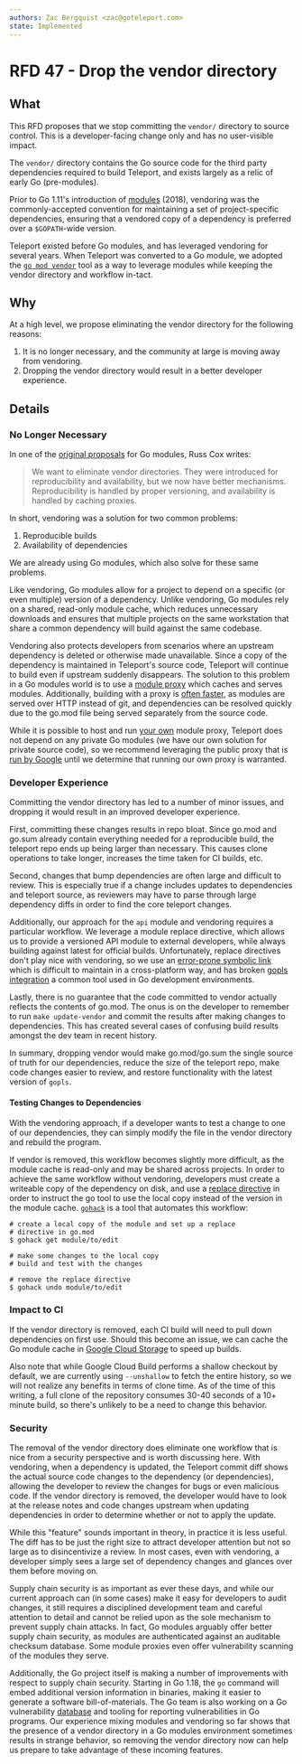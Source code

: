 ```yaml
---
authors: Zac Bergquist <zac@goteleport.com>
state: Implemented
---
```


# RFD 47 - Drop the vendor directory

## What

This RFD proposes that we stop committing the `vendor/` directory to source control.
This is a developer-facing change only and has no user-visible impact.

The `vendor/` directory contains the Go source code for the third party dependencies
required to build Teleport, and exists largely as a relic of early Go (pre-modules).

Prior to Go 1.11's introduction of
[modules](https://go.dev/blog/using-go-modules) (2018), vendoring was the
commonly-accepted convention for maintaining a set of project-specific
dependencies, ensuring that a vendored copy of a dependency is preferred over
a `$GOPATH`-wide version.

Teleport existed before Go modules, and has leveraged vendoring for several
years. When Teleport was converted to a Go module, we adopted the
[`go mod vendor`](https://go.dev/ref/mod#go-mod-vendor) tool as a way to leverage
modules while keeping the vendor directory and workflow in-tact.

## Why

At a high level, we propose eliminating the vendor directory for the following reasons:

1. It is no longer necessary, and the community at large is moving away from vendoring.
2. Dropping the vendor directory would result in a better developer experience.

## Details

### No Longer Necessary

In one of the [original proposals](https://research.swtch.com/vgo-module) for Go
modules, Russ Cox writes:

>    We want to eliminate vendor directories. They were introduced for
>    reproducibility and availability, but we now have better mechanisms.
>    Reproducibility is handled by proper versioning, and availability is handled by
>    caching proxies.

In short, vendoring was a solution for two common problems:

1. Reproducible builds
2. Availability of dependencies

We are already using Go modules, which also solve for these same problems.

Like vendoring, Go modules allow for a project to depend on a specific (or even
multiple) version of a dependency. Unlike vendoring, Go modules rely on a
shared, read-only module cache, which reduces unnecessary downloads and ensures
that multiple projects on the same workstation that share a common dependency
will build against the same codebase.

Vendoring also protects developers from scenarios where an upstream dependency
is deleted or otherwise made unavailable. Since a copy of the dependency is
maintained in Teleport's source code, Teleport will continue to build even if
upstream suddenly disappears. The solution to this problem in a Go modules world
is to use a [module proxy](https://go.dev/ref/mod#module-proxy) which caches and
serves modules. Additionally, building with a proxy is
[often faster](https://twitter.com/sajma/status/1155006281263923201?s=21), as
modules are served over HTTP instead of git, and dependencies can be resolved
quickly due to the go.mod file being served separately from the source code.

While it is possible to host and run [your own](https://docs.gomods.io) module
proxy, Teleport does not depend on any private Go modules (we have our own
solution for private source code), so we recommend leveraging the public proxy
that is [run by Google](https://proxy.golang.org) until we determine that
running our own proxy is warranted.

### Developer Experience

Committing the vendor directory has led to a number of minor issues, and
dropping it would result in an improved developer experience.

First, committing these changes results in repo bloat. Since go.mod and go.sum
already contain everything needed for a reproducible build, the teleport repo
ends up being larger than necessary. This causes clone operations to take longer,
increases the time taken for CI builds, etc.

Second, changes that bump dependencies are often large and difficult to review.
This is especially true if a change includes updates to dependencies and
teleport source, as reviewers may have to parse through large dependency diffs
in order to find the core teleport changes.

Additionally, our approach for the `api` module and vendoring requires a
particular workflow. We leverage a module replace directive, which allows us to
provide a versioned API module to external developers, while always building
against latest for official builds. Unfortunately, replace directives don't play
nice with vendoring, so we use an
[error-prone symbolic link](https://github.com/gravitational/teleport/blob/30effc1f08b6a699772ff22f79ebe756fe1a1e34/Makefile#L942-L952)
which is difficult to maintain in a cross-platform way, and has broken
[gopls integration](https://github.com/gravitational/teleport/blob/30effc1f08b6a699772ff22f79ebe756fe1a1e34/Makefile#L942-L952)
a common tool used in Go development environments.

Lastly, there is no guarantee that the code committed to vendor actually
reflects the contents of go.mod. The onus is on the developer to remember to run
`make update-vendor` and commit the results after making changes to
dependencies. This has created several cases of confusing build results amongst
the dev team in recent history.

In summary, dropping vendor would make go.mod/go.sum the single source of truth
for our dependencies, reduce the size of the teleport repo, make code changes
easier to review, and restore functionality with the latest version of `gopls`.

#### Testing Changes to Dependencies

With the vendoring approach, if a developer wants to test a change to one of our
dependencies, they can simply modify the file in the vendor directory and rebuild
the program.

If vendor is removed, this workflow becomes slightly more difficult, as the
module cache is read-only and may be shared across projects. In order to achieve
the same workflow without vendoring, developers must create a writeable copy of
the dependency on disk, and use a
[replace directive](https://go.dev/ref/mod#go-mod-file-replace) in order to
instruct the go tool to use the local copy instead of the version in the module
cache. [`gohack`](https://github.com/rogpeppe/gohack) is a tool that automates
this workflow:

```
# create a local copy of the module and set up a replace
# directive in go.mod
$ gohack get module/to/edit

# make some changes to the local copy
# build and test with the changes

# remove the replace directive
$ gohack undo module/to/edit
```

### Impact to CI

If the vendor directory is removed, each CI build will need to pull down
dependencies on first use. Should this become an issue, we can cache
the Go module cache in [Google Cloud Storage](https://cloud.google.com/build/docs/speeding-up-builds)
to speed up builds.

Also note that while Google Cloud Build performs a shallow checkout by default,
we are currently using `--unshallow` to fetch the entire history, so we will not
realize any benefits in terms of clone time. As of the time of this writing,
a full clone of the repository consumes 30-40 seconds of a 10+ minute build,
so there's unlikely to be a need to change this behavior.

### Security

The removal of the vendor directory does eliminate one workflow that is nice
from a security perspective and is worth discussing here. With vendoring, when a
dependency is updated, the Teleport commit diff shows the actual source code
changes to the dependency (or dependencies), allowing the developer to review
the changes for bugs or even malicious code. If the vendor directory is removed,
the developer would have to look at the release notes and code changes upstream
when updating dependencies in order to determine whether or not to apply the update.

While this "feature" sounds important in theory, in practice it is less useful.
The diff has to be just the right size to attract developer attention but not so
large as to disincentivize a review. In most cases, even with vendoring, a
developer simply sees a large set of dependency changes and glances over them
before moving on.

Supply chain security is as important as ever these days, and while our current
approach can (in some cases) make it easy for developers to audit changes, it
still requires a disciplined development team and careful attention to detail
and cannot be relied upon as the sole mechanism to prevent supply chain attacks.
In fact, Go modules arguably offer better supply chain security, as modules are
authenticated against an auditable checksum database. Some module proxies even
offer vulnerability scanning of the modules they serve.

Additionally, the Go project itself is making a number of improvements with
respect to supply chain security. Starting in Go 1.18, the `go` command will
embed additional version information in binaries, making it easier to generate a
software bill-of-materials. The Go team is also working on a Go vulnerability
[database](https://go.googlesource.com/proposal/+/master/design/draft-vulndb.md)
and tooling for reporting vulnerabilities in Go programs. Our experience mixing
modules and vendoring so far shows that the presence of a vendor directory in a
Go modules environment sometimes results in strange behavior, so removing the
vendor directory now can help us prepare to take advantage of these incoming
features.
